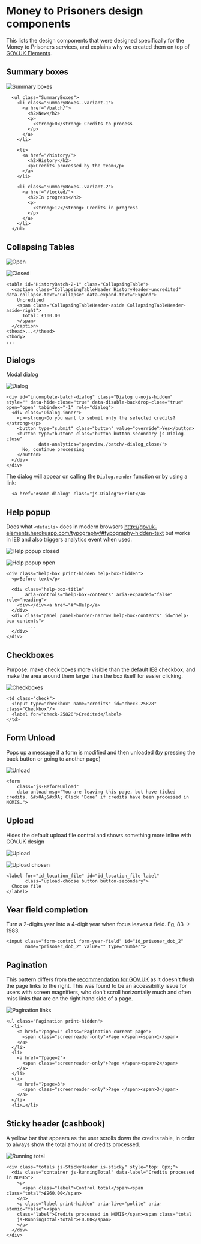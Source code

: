 # Money to Prisoners design components

This lists the design components that were designed specifically for the Money
to Prisoners services, and explains why we created them on top of
[GOV.UK Elements](http://govuk-elements.herokuapp.com/).

## Summary boxes

![Summary boxes](./summary-boxes.png)

```
  <ul class="SummaryBoxes">
    <li class="SummaryBoxes--variant-1">
      <a href="/batch/">
        <h2>New</h2>
        <p>
          <strong>0</strong> Credits to process
        </p>
      </a>
    </li>

    <li>
      <a href="/history/">
        <h2>History</h2>
        <p>Credits processed by the team</p>
      </a>
    </li>

    <li class="SummaryBoxes--variant-2">
      <a href="/locked/">
        <h2>In progress</h2>
        <p>
          <strong>12</strong> Credits in progress
        </p>
      </a>
    </li>
  </ul>

```


## Collapsing Tables

![Open](./collapsing-tables-open.png)

![Closed](./collapsing-tables-closed.png)

```
<table id="HistoryBatch-2-1" class="CollapsingTable">
  <caption class="CollapsingTableHeader HistoryHeader-uncredited" data-collapse-text="Collapse" data-expand-text="Expand">
    Uncredited
    <span class="CollapsingTableHeader-aside CollapsingTableHeader-aside-right">
      Total: £100.00
    </span>
  </caption>
<thead>...</thead>
<tbody>
...
```

## Dialogs

Modal dialog

![Dialog](dialog.png)

```
<div id="incomplete-batch-dialog" class="Dialog u-nojs-hidden" style="" data-hide-close="true" data-disable-backdrop-close="true" open="open" tabindex="-1" role="dialog">
  <div class="Dialog-inner">
    <p><strong>Do you want to submit only the selected credits?</strong></p>
    <button type="submit" class="button" value="override">Yes</button>
    <button type="button" class="button button-secondary js-Dialog-close"
            data-analytics="pageview,/batch/-dialog_close/">
      No, continue processing
    </button>
  </div>
</div>
```

The dialog will appear on calling the `Dialog.render` function or by using a
link:
```
  <a href="#some-dialog" class="js-Dialog">Print</a>
```

## Help popup

Does what `<details>` does in modern browsers http://govuk-elements.herokuapp.com/typography/#typography-hidden-text
but works in IE8 and also triggers analytics event when used.

![Help popup closed](./help-popup-closed.png)

![Help popup open](./help-popup-open.png)

```
<div class="help-box print-hidden help-box-hidden">
  <p>Before text</p>

  <div class="help-box-title"
       aria-controls="help-box-contents" aria-expanded="false" role="heading">
    <div></div><a href="#">Help</a>
  </div>
  <div class="panel panel-border-narrow help-box-contents" id="help-box-contents">
        ...
  </div>
</div>
```

## Checkboxes

Purpose: make check boxes more visible than the default IE8 checkbox, and make
the area around them larger than the box itself for easier clicking.

![Checkboxes](./checkboxes.png)

```
<td class="check">
  <input type="checkbox" name="credits" id="check-25828" class="Checkbox"/>
  <label for="check-25828">Credited</label>
</td>
```

## Form Unload

Pops up a message if a form is modified and then unloaded (by pressing the back
button or going to another page)

![Unload](unload.png)


```
<form
    class="js-BeforeUnload"
    data-unload-msg="You are leaving this page, but have ticked credits. &#x0A;&#x0A; Click ‘Done’ if credits have been processed in NOMIS.">
```

## Upload

Hides the default upload file control and shows something more inline with
GOV.UK design

![Upload](upload.png)

![Upload chosen](upload-chosen.png)


```
<label for="id_location_file" id="id_location_file-label"
       class="upload-choose button button-secondary">
  Choose file
</label>
```


## Year field completion

Turn a 2-digits year into a 4-digit year when focus leaves a field. Eg, 83 ->
1983.

```
<input class="form-control form-year-field" id="id_prisoner_dob_2"
       name="prisoner_dob_2" value="" type="number">
```

## Pagination

This pattern differs from the [recommendation for GOV.UK](https://designpatterns.hackpad.com/Pagination-erRdhBW8sAK) as it doesn't flush
the page links to the right. This was found to be an accessibility issue for
users with screen magnifiers, who don't scroll horizontally much and often miss
links that are on the right hand side of a page.


![Pagination links](pagination.png)

```
<ul class="Pagination print-hidden">
  <li>
    <a href="?page=1" class="Pagination-current-page">
      <span class="screenreader-only">Page </span><span>1</span>
    </a>
  </li>
  <li>
    <a href="?page=2">
      <span class="screenreader-only">Page </span><span>2</span>
    </a>
  </li>
  <li>
    <a href="?page=3">
      <span class="screenreader-only">Page </span><span>3</span>
    </a>
  </li>
  <li>…</li>
```

## Sticky header (cashbook)

A yellow bar that appears as the user scrolls down the credits table, in
order to always show the total amount of credits processed.

![Running total](sticky-header.png)

```
<div class="totals js-StickyHeader is-sticky" style="top: 0px;">
  <div class="container js-RunningTotal" data-label="Credits processed in NOMIS">
    <p>
      <span class="label">Control total</span><span class="total">£960.00</span>
    </p>
    <p class="label print-hidden" aria-live="polite" aria-atomic="false"><span
    class="label">Credits processed in NOMIS</span><span class="total
    js-RunningTotal-total">£0.00</span>
    </p>
  </div>
</div>
```
